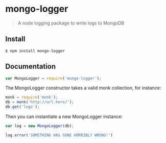 # mongo-logger

> A node logging package to write logs to MongoDB

## Install
```
$ npm install mongo-logger
```
## Documentation

```js
var MongoLogger = require('mongo-logger');
```

The MongoLogger constructor takes a valid monk collection, for instance:

```js
monk = require('monk');
db = monk('http://url.here/');
db.get('logs');
```

Then you can instantiate a new MongoLogger instance:

```js
var log = new MongoLogger(db);

log.error('SOMETHING HAS GONE HORRIBLY WRONG!')
```

